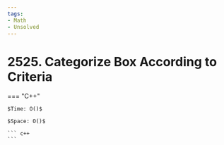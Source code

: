 ```yaml
---
tags:
- Math
- Unsolved
---
```



# 2525. Categorize Box According to Criteria

=== "C++"

    $Time: O()$

    $Space: O()$

    ``` c++
    ```